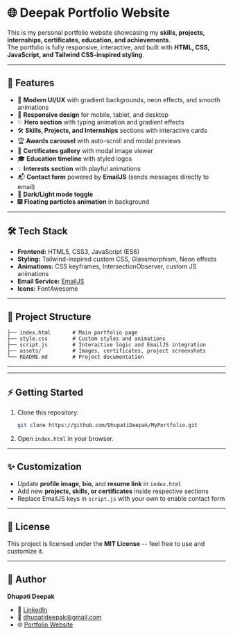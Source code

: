 # 🌐 Deepak Portfolio Website

This is my personal portfolio website showcasing my **skills, projects,
internships, certificates, education, and achievements**.  
The portfolio is fully responsive, interactive, and built with **HTML,
CSS, JavaScript, and Tailwind CSS-inspired styling**.

------------------------------------------------------------------------

## 🚀 Features

-   🎨 **Modern UI/UX** with gradient backgrounds, neon effects, and
    smooth animations  
-   📱 **Responsive design** for mobile, tablet, and desktop  
-   ✨ **Hero section** with typing animation and gradient effects  
-   🛠️ **Skills, Projects, and Internships** sections with interactive
    cards  
-   🏆 **Awards carousel** with auto-scroll and modal previews  
-   📜 **Certificates gallery** with modal image viewer  
-   🎓 **Education timeline** with styled logos  
-   💡 **Interests section** with playful animations  
-   📬 **Contact form** powered by **EmailJS** (sends messages directly
    to email)  
-   🌙 **Dark/Light mode toggle**  
-   🎆 **Floating particles animation** in background  

------------------------------------------------------------------------

## 🛠️ Tech Stack

-   **Frontend:** HTML5, CSS3, JavaScript (ES6)  
-   **Styling:** Tailwind-inspired custom CSS, Glassmorphism, Neon
    effects  
-   **Animations:** CSS keyframes, IntersectionObserver, custom JS
    animations  
-   **Email Service:** [EmailJS](https://www.emailjs.com/)  
-   **Icons:** FontAwesome  

------------------------------------------------------------------------


## 📂 Project Structure

    ├── index.html       # Main portfolio page
    ├── style.css        # Custom styles and animations
    ├── script.js        # Interactive logic and EmailJS integration
    ├── assets/          # Images, certificates, project screenshots
    └── README.md        # Project documentation

------------------------------------------------------------------------


------------------------------------------------------------------------

## ⚡ Getting Started

1.  Clone this repository:

    ```bash
    git clone https://github.com/DhupatiDeepak/MyPortfolio.git
    ```

2.  Open `index.html` in your browser.

------------------------------------------------------------------------

## ✨ Customization

-   Update **profile image**, **bio**, and **resume link** in
    `index.html`  
-   Add new **projects, skills, or certificates** inside respective
    sections  
-   Replace EmailJS keys in `script.js` with your own to enable contact
    form  

------------------------------------------------------------------------

## 📜 License

This project is licensed under the **MIT License** -- feel free to use
and customize it.

------------------------------------------------------------------------

## 👤 Author

**Dhupati Deepak**  
- 💼 [LinkedIn](https://www.linkedin.com/in/dhupati-deepak-771622269/)  
- 📧 dhupatideepak@gmail.com  
- 🌐 [Portfolio Website](https://dhupatideepak.github.io/MyPortfolio/)  

